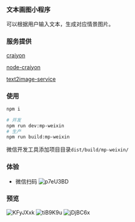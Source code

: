 ### 文本画图小程序

可以根据用户输入文本，生成对应情景图片。

### 服务提供

[craiyon](https://www.craiyon.com/)

[node-craiyon](https://github.com/jozsefsallai/node-craiyon)

[text2image-service](https://raw.githubusercontent.com/yodagg/text2image-service)


### 使用
```bash
npm i

# 开发
npm run dev:mp-weixin
# 生产
npm run build:mp-weixin
```

微信开发工具添加项目目录`dist/build/mp-weixin/`


### 体验
- 微信扫码
![p7eU3BD](https://i.imgur.com/p7eU3BD.jpg)

### 预览
![KFyJXxk](https://i.imgur.com/KFyJXxk.jpg)
![tiB9K9u](https://i.imgur.com/tiB9K9u.jpg)
![jDjBC6x](https://i.imgur.com/jDjBC6x.jpg)
